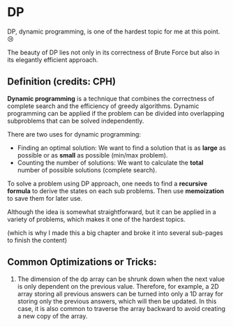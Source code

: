 # DP

DP, dynamic programming, is one of the hardest topic for me at this point. :cry:

The beauty of DP lies not only in its correctness of Brute Force but also in its elegantly efficient approach.&#x20;

## Definition (credits: CPH)

**Dynamic programming** is a technique that combines the correctness of complete search and the efficiency of greedy algorithms. Dynamic programming can be applied if the problem can be divided into overlapping subproblems that can be solved independently.&#x20;

There are two uses for dynamic programming:

* Finding an optimal solution: We want to find a solution that is as **large** as possible or as **small** as possible (min/max problem).&#x20;
* Counting the number of solutions: We want to calculate the **total** number of possible solutions (complete search).

To solve a problem using DP approach, one needs to find a **recursive formula** to derive the states on each sub problems. Then use **memoization** to save them for later use.

Although the idea is somewhat straightforward, but it can be applied in a variety of problems, which makes it one of the hardest topics.&#x20;

(which is why I made this a big chapter and broke it into several sub-pages to finish the content)

## Common Optimizations or Tricks:

1. The dimension of the dp array can be shrunk down when the next value is only dependent on the previous value. Therefore, for example, a 2D array storing all previous answers can be turned into only a 1D array for storing only the previous answers, which will then be updated. In this case, it is also common to traverse the array backward to avoid creating a new copy of the array.
